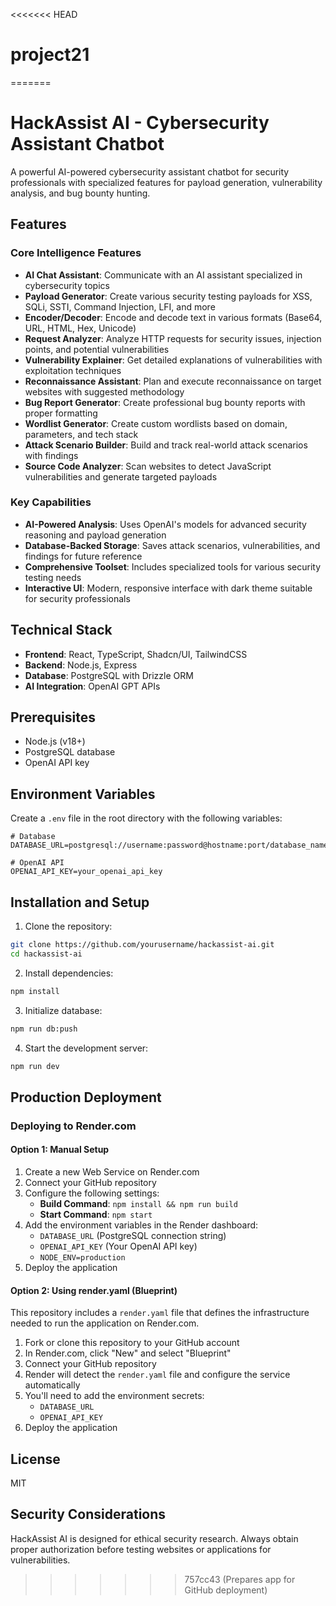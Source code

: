 <<<<<<< HEAD
# project21
=======
# HackAssist AI - Cybersecurity Assistant Chatbot

A powerful AI-powered cybersecurity assistant chatbot for security professionals with specialized features for payload generation, vulnerability analysis, and bug bounty hunting.

## Features

### Core Intelligence Features
- **AI Chat Assistant**: Communicate with an AI assistant specialized in cybersecurity topics
- **Payload Generator**: Create various security testing payloads for XSS, SQLi, SSTI, Command Injection, LFI, and more
- **Encoder/Decoder**: Encode and decode text in various formats (Base64, URL, HTML, Hex, Unicode)
- **Request Analyzer**: Analyze HTTP requests for security issues, injection points, and potential vulnerabilities
- **Vulnerability Explainer**: Get detailed explanations of vulnerabilities with exploitation techniques
- **Reconnaissance Assistant**: Plan and execute reconnaissance on target websites with suggested methodology
- **Bug Report Generator**: Create professional bug bounty reports with proper formatting
- **Wordlist Generator**: Create custom wordlists based on domain, parameters, and tech stack
- **Attack Scenario Builder**: Build and track real-world attack scenarios with findings
- **Source Code Analyzer**: Scan websites to detect JavaScript vulnerabilities and generate targeted payloads

### Key Capabilities
- **AI-Powered Analysis**: Uses OpenAI's models for advanced security reasoning and payload generation
- **Database-Backed Storage**: Saves attack scenarios, vulnerabilities, and findings for future reference
- **Comprehensive Toolset**: Includes specialized tools for various security testing needs
- **Interactive UI**: Modern, responsive interface with dark theme suitable for security professionals

## Technical Stack

- **Frontend**: React, TypeScript, Shadcn/UI, TailwindCSS
- **Backend**: Node.js, Express
- **Database**: PostgreSQL with Drizzle ORM
- **AI Integration**: OpenAI GPT APIs

## Prerequisites

- Node.js (v18+)
- PostgreSQL database
- OpenAI API key

## Environment Variables

Create a `.env` file in the root directory with the following variables:

```
# Database
DATABASE_URL=postgresql://username:password@hostname:port/database_name

# OpenAI API
OPENAI_API_KEY=your_openai_api_key
```

## Installation and Setup

1. Clone the repository:
```bash
git clone https://github.com/yourusername/hackassist-ai.git
cd hackassist-ai
```

2. Install dependencies:
```bash
npm install
```

3. Initialize database:
```bash
npm run db:push
```

4. Start the development server:
```bash
npm run dev
```

## Production Deployment

### Deploying to Render.com

#### Option 1: Manual Setup
1. Create a new Web Service on Render.com
2. Connect your GitHub repository
3. Configure the following settings:
   - **Build Command**: `npm install && npm run build`
   - **Start Command**: `npm start`
4. Add the environment variables in the Render dashboard:
   - `DATABASE_URL` (PostgreSQL connection string)
   - `OPENAI_API_KEY` (Your OpenAI API key)
   - `NODE_ENV=production`
5. Deploy the application

#### Option 2: Using render.yaml (Blueprint)
This repository includes a `render.yaml` file that defines the infrastructure needed to run the application on Render.com.

1. Fork or clone this repository to your GitHub account
2. In Render.com, click "New" and select "Blueprint"
3. Connect your GitHub repository
4. Render will detect the `render.yaml` file and configure the service automatically
5. You'll need to add the environment secrets:
   - `DATABASE_URL`
   - `OPENAI_API_KEY`
6. Deploy the application

## License

MIT

## Security Considerations

HackAssist AI is designed for ethical security research. Always obtain proper authorization before testing websites or applications for vulnerabilities.
>>>>>>> 757cc43 (Prepares app for GitHub deployment)
